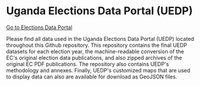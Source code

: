 # Uganda Elections Data Portal (UEDP)

[Go to Elections Data Portal](https://uganda.electionsdataportal.org/result/Presidential/2016/National/)

Please find all data used in the Uganda Elections Data Portal (UEDP) located throughout this Github repository. This repository contains the final UEDP datasets for each election year, the machine-readable conversion of the EC's original election data publications, and also zipped archives of the original EC PDF publications. The repository also contains UEDP's methodology and annexes. Finally, UEDP's customized maps that are used to display data can also are available for download as GeoJSON files.
